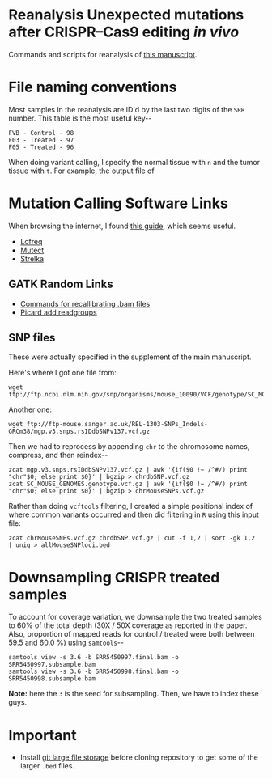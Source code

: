 # Reanalysis Unexpected mutations after CRISPR–Cas9 editing _in vivo_
Commands and scripts for reanalysis of [this manuscript](https://www.nature.com/nmeth/journal/v14/n6/full/nmeth.4293.html).

# File naming conventions

Most samples in the reanalysis are ID'd by the last two digits of the `SRR` number. This table is the most useful key--

```
FVB - Control - 98
F03 - Treated - 97
F05 - Treated - 96
```

When doing variant calling, I specify the normal tissue with `n` and the tumor tissue with `t`. 
For example, the output file of 

# Mutation Calling Software Links

When browsing the internet, I found [this guide](https://github.com/tinyheero/variant_calling_in_cancer_genomes_seminar), which seems useful. 

- [Lofreq](http://csb5.github.io/lofreq/commands/)
- [Mutect](http://archive.broadinstitute.org/cancer/cga/mutect_run)
- [Strelka](https://github.com/Illumina/strelka/blob/master/docs/userGuide/README.md)

## GATK Random Links
- [Commands for recallibrating .bam files](http://gatkforums.broadinstitute.org/gatk/discussion/2801/howto-recalibrate-base-quality-scores-run-bqsr)
- [Picard add readgroups](https://broadinstitute.github.io/picard/command-line-overview.html#AddOrReplaceReadGroups)

## SNP files
These were actually specified in the supplement of the main manuscript.

Here's where I got one file from:

```
wget ftp://ftp.ncbi.nlm.nih.gov/snp/organisms/mouse_10090/VCF/genotype/SC_MOUSE_GENOMES.genotype.vcf.gz
```

Another one:

```
wget ftp://ftp-mouse.sanger.ac.uk/REL-1303-SNPs_Indels-GRCm38/mgp.v3.snps.rsIDdbSNPv137.vcf.gz
```

Then we had to reprocess by appending `chr` to the chromosome names, compress, and then reindex--

```
zcat mgp.v3.snps.rsIDdbSNPv137.vcf.gz | awk '{if($0 !~ /^#/) print "chr"$0; else print $0}' | bgzip > chrdbSNP.vcf.gz
zcat SC_MOUSE_GENOMES.genotype.vcf.gz | awk '{if($0 !~ /^#/) print "chr"$0; else print $0}' | bgzip > chrMouseSNPs.vcf.gz
```

Rather than doing `vcftools` filtering, I created a simple positional index of where common variants occurred and then
did filtering in `R` using this input file:

```
zcat chrMouseSNPs.vcf.gz chrdbSNP.vcf.gz | cut -f 1,2 | sort -gk 1,2  | uniq > allMouseSNPloci.bed
```

# Downsampling CRISPR treated samples

To account for coverage variation, we downsample the two treated samples to 60\% of the 
total depth (30X / 50X coverage as reported in the paper. Also, proportion of mapped reads
for control / treated were both between 59.5 and 60.0 \%) using `samtools`--

```
samtools view -s 3.6 -b SRR5450997.final.bam -o SRR5450997.subsample.bam
samtools view -s 3.6 -b SRR5450998.final.bam -o SRR5450998.subsample.bam
```
**Note:** here the `3` is the seed for subsampling. Then, we have to index these guys. 


# Important

- Install [git large file storage](https://git-lfs.github.com/) before cloning repository
to get some of the larger `.bed` files.


